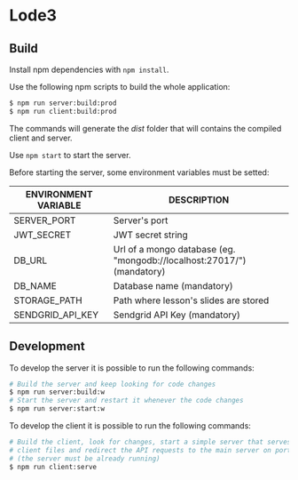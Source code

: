 # Lode3


## Build

Install npm dependencies with `npm install`.

Use the following npm scripts to build the whole application:

``` bash
$ npm run server:build:prod 
$ npm run client:build:prod 
```
The commands will generate the *dist* folder that will contains the compiled client and server.

Use `npm start` to start the server.

Before starting the server, some environment variables must be setted:

|ENVIRONMENT VARIABLE| DESCRIPTION                           |
|--------------------|---------------------------------------|
| SERVER_PORT        | Server's port                         |
| JWT_SECRET         | JWT secret string                     |
| DB_URL             | Url of a mongo database (eg. "mongodb://localhost:27017/") (mandatory) |
| DB_NAME            | Database name (mandatory)            |
| STORAGE_PATH       | Path where lesson's slides are stored |
| SENDGRID_API_KEY   | Sendgrid API Key (mandatory)          |


## Development

To develop the server it is possible to run the following commands:

```bash
# Build the server and keep looking for code changes
$ npm run server:build:w 
# Start the server and restart it whenever the code changes
$ npm run server:start:w 
```

To develop the client it is possible to run the following commands:

```bash
# Build the client, look for changes, start a simple server that serves
# client files and redirect the API requests to the main server on port 8080 
# (the server must be already running) 
$ npm run client:serve
```
